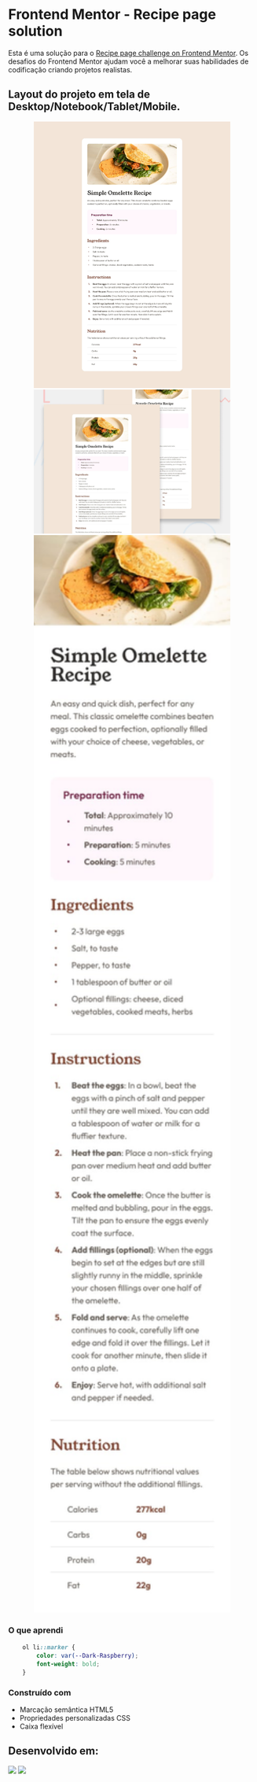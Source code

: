 # Frontend Mentor - Recipe page solution

Esta é uma solução para o [Recipe page challenge on Frontend Mentor](https://www.frontendmentor.io/challenges/recipe-page-KiTsR8QQKm). 
Os desafios do Frontend Mentor ajudam você a melhorar suas habilidades de codificação criando projetos realistas.

## Layout do projeto em tela de Desktop/Notebook/Tablet/Mobile.

<div align="center">

  <img src="./src/assets/design/desktop-design.jpg" width="400px"/>

  <img src="./src/assets/design/desktop-preview.jpg" width="400px"/>
  
  <img src="./src/assets/design/mobile-design.jpg" width="400px"/>

</div>

### O que aprendi

```css
    ol li::marker {
        color: var(--Dark-Raspberry);
        font-weight: bold;
    }
```

### Construído com

- Marcação semântica HTML5
- Propriedades personalizadas CSS
- Caixa flexível

## Desenvolvido em:

<div>
  <img src="https://cdn.jsdelivr.net/gh/devicons/devicon/icons/html5/html5-original.svg" width="30px"/>
  <img src="https://cdn.jsdelivr.net/gh/devicons/devicon/icons/css3/css3-original.svg" width="30px"/>
</div>